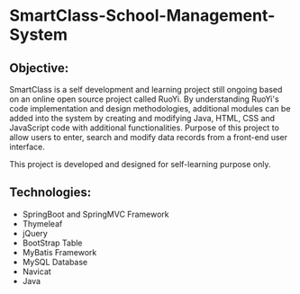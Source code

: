 # SmartClass-School-Management-System

## Objective:
SmartClass is a self development and learning project still ongoing based on an online open source project called RuoYi. By understanding RuoYi's code implementation and design methodologies, additional modules can be added into the system by creating and modifying Java, HTML, CSS and JavaScript code with additional functionalities. Purpose of this project to allow users to enter, search and modify data records from a front-end user interface.

This project is developed and designed for self-learning purpose only. 

## Technologies:
- SpringBoot and SpringMVC Framework
- Thymeleaf
- jQuery
- BootStrap Table
- MyBatis Framework
- MySQL Database
- Navicat 
- Java 

